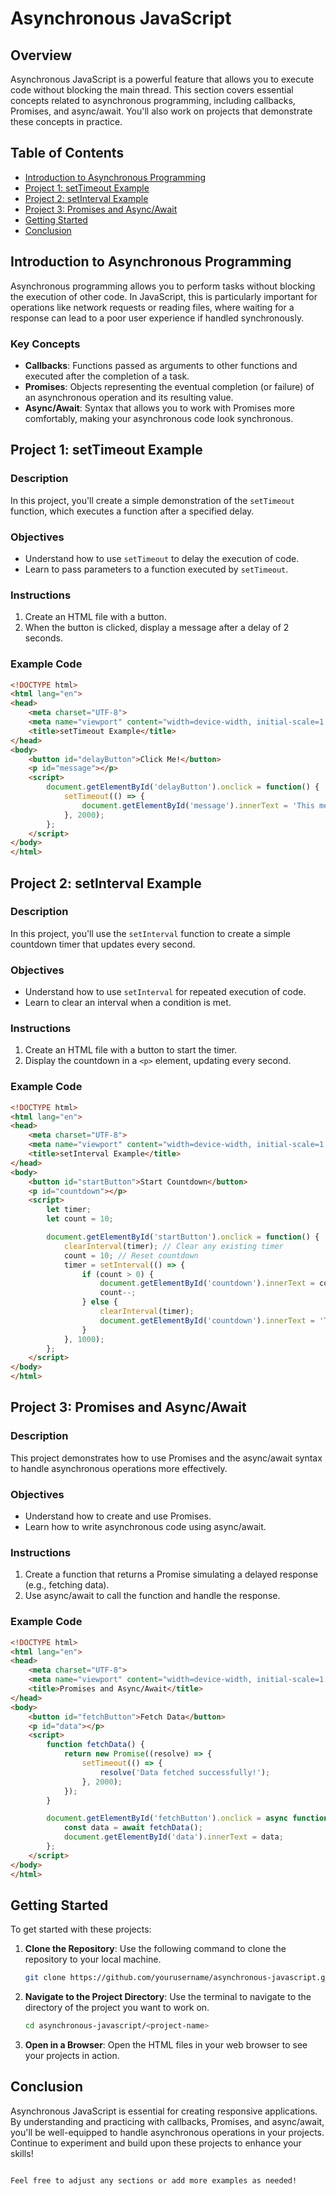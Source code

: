 # Asynchronous JavaScript

## Overview

Asynchronous JavaScript is a powerful feature that allows you to execute code without blocking the main thread. This section covers essential concepts related to asynchronous programming, including callbacks, Promises, and async/await. You'll also work on projects that demonstrate these concepts in practice.

## Table of Contents

- [Introduction to Asynchronous Programming](#introduction-to-asynchronous-programming)
- [Project 1: setTimeout Example](#project-1-setTimeout-example)
- [Project 2: setInterval Example](#project-2-setInterval-example)
- [Project 3: Promises and Async/Await](#project-3-promises-and-asyncawait)
- [Getting Started](#getting-started)
- [Conclusion](#conclusion)

## Introduction to Asynchronous Programming

Asynchronous programming allows you to perform tasks without blocking the execution of other code. In JavaScript, this is particularly important for operations like network requests or reading files, where waiting for a response can lead to a poor user experience if handled synchronously.

### Key Concepts

- **Callbacks**: Functions passed as arguments to other functions and executed after the completion of a task.
- **Promises**: Objects representing the eventual completion (or failure) of an asynchronous operation and its resulting value.
- **Async/Await**: Syntax that allows you to work with Promises more comfortably, making your asynchronous code look synchronous.

## Project 1: setTimeout Example

### Description

In this project, you'll create a simple demonstration of the `setTimeout` function, which executes a function after a specified delay.

### Objectives

- Understand how to use `setTimeout` to delay the execution of code.
- Learn to pass parameters to a function executed by `setTimeout`.

### Instructions

1. Create an HTML file with a button.
2. When the button is clicked, display a message after a delay of 2 seconds.

### Example Code

```html
<!DOCTYPE html>
<html lang="en">
<head>
    <meta charset="UTF-8">
    <meta name="viewport" content="width=device-width, initial-scale=1.0">
    <title>setTimeout Example</title>
</head>
<body>
    <button id="delayButton">Click Me!</button>
    <p id="message"></p>
    <script>
        document.getElementById('delayButton').onclick = function() {
            setTimeout(() => {
                document.getElementById('message').innerText = 'This message appears after 2 seconds!';
            }, 2000);
        };
    </script>
</body>
</html>
```

## Project 2: setInterval Example

### Description

In this project, you'll use the `setInterval` function to create a simple countdown timer that updates every second.

### Objectives

- Understand how to use `setInterval` for repeated execution of code.
- Learn to clear an interval when a condition is met.

### Instructions

1. Create an HTML file with a button to start the timer.
2. Display the countdown in a `<p>` element, updating every second.

### Example Code

```html
<!DOCTYPE html>
<html lang="en">
<head>
    <meta charset="UTF-8">
    <meta name="viewport" content="width=device-width, initial-scale=1.0">
    <title>setInterval Example</title>
</head>
<body>
    <button id="startButton">Start Countdown</button>
    <p id="countdown"></p>
    <script>
        let timer;
        let count = 10;

        document.getElementById('startButton').onclick = function() {
            clearInterval(timer); // Clear any existing timer
            count = 10; // Reset countdown
            timer = setInterval(() => {
                if (count > 0) {
                    document.getElementById('countdown').innerText = count;
                    count--;
                } else {
                    clearInterval(timer);
                    document.getElementById('countdown').innerText = 'Time\'s up!';
                }
            }, 1000);
        };
    </script>
</body>
</html>
```

## Project 3: Promises and Async/Await

### Description

This project demonstrates how to use Promises and the async/await syntax to handle asynchronous operations more effectively.

### Objectives

- Understand how to create and use Promises.
- Learn how to write asynchronous code using async/await.

### Instructions

1. Create a function that returns a Promise simulating a delayed response (e.g., fetching data).
2. Use async/await to call the function and handle the response.

### Example Code

```html
<!DOCTYPE html>
<html lang="en">
<head>
    <meta charset="UTF-8">
    <meta name="viewport" content="width=device-width, initial-scale=1.0">
    <title>Promises and Async/Await</title>
</head>
<body>
    <button id="fetchButton">Fetch Data</button>
    <p id="data"></p>
    <script>
        function fetchData() {
            return new Promise((resolve) => {
                setTimeout(() => {
                    resolve('Data fetched successfully!');
                }, 2000);
            });
        }

        document.getElementById('fetchButton').onclick = async function() {
            const data = await fetchData();
            document.getElementById('data').innerText = data;
        };
    </script>
</body>
</html>
```

## Getting Started

To get started with these projects:

1. **Clone the Repository**: Use the following command to clone the repository to your local machine.
   ```bash
   git clone https://github.com/yourusername/asynchronous-javascript.git
   ```

2. **Navigate to the Project Directory**: Use the terminal to navigate to the directory of the project you want to work on.
   ```bash
   cd asynchronous-javascript/<project-name>
   ```

3. **Open in a Browser**: Open the HTML files in your web browser to see your projects in action.

## Conclusion

Asynchronous JavaScript is essential for creating responsive applications. By understanding and practicing with callbacks, Promises, and async/await, you'll be well-equipped to handle asynchronous operations in your projects. Continue to experiment and build upon these projects to enhance your skills!
```

Feel free to adjust any sections or add more examples as needed!
